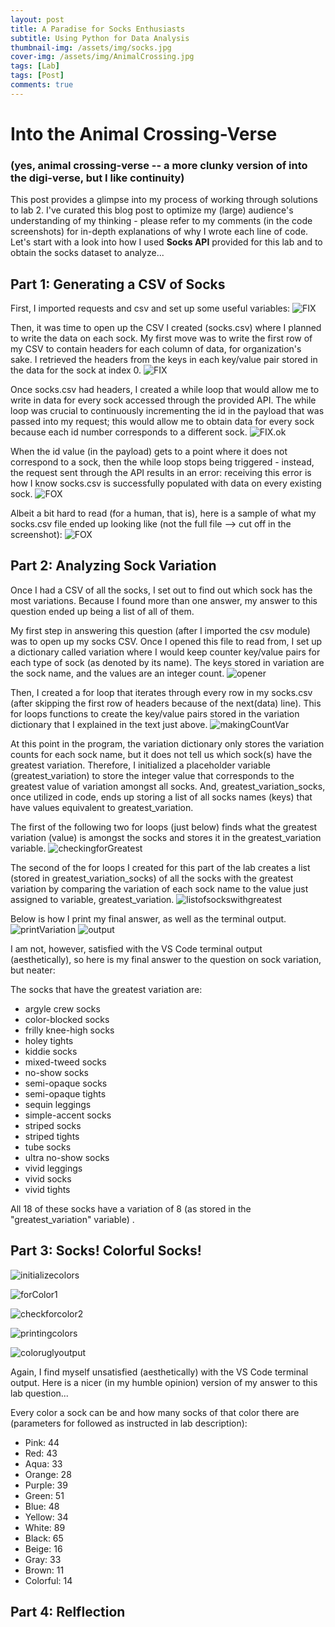 ```yaml
---
layout: post
title: A Paradise for Socks Enthusiasts 
subtitle: Using Python for Data Analysis 
thumbnail-img: /assets/img/socks.jpg
cover-img: /assets/img/AnimalCrossing.jpg
tags: [Lab]
tags: [Post] 
comments: true
---
```


# Into the Animal Crossing-Verse 
### (yes, animal crossing-verse -- a more clunky version of into the digi-verse, but I like continuity) 

This post provides a glimpse into my process of working through solutions to lab 2. I've curated this blog post to optimize my (large) audience's understanding of my thinking - please refer to my comments (in the code screenshots) for in-depth explanations of why I wrote each line of code. Let's start with a look into how I used **Socks API** provided for this lab and to obtain the socks dataset to analyze... 

## Part 1: Generating a CSV of Socks

First, I imported requests and csv and set up some useful variables: 
![FIX](../assets/initializerssocks.jpg)

Then, it was time to open up the CSV I created (socks.csv) where I planned to write the data on each sock. My first move was to write the first row of my CSV to contain headers for each column of data, for organization's sake. I retrieved the headers from the keys in each key/value pair stored in the data for the sock at index 0. 
![FIX](../assets/openingfile.jpg)


Once socks.csv had headers, I created a while loop that would allow me to write in data for every sock accessed through the provided API. The while loop was crucial to continuously incrementing the id in the payload that was passed into my request; this would allow me to obtain data for every sock because each id number corresponds to a different sock.
![FIX.ok](../assets/while.jpg)


When the id value (in the payload) gets to a point where it does not correspond to a sock, then the while loop stops being triggered - instead, the request sent through the API results in an error: receiving this error is how I know socks.csv is successfully populated with data on every existing sock.
![FOX](../assets/else.jpg)


Albeit a bit hard to read (for a human, that is), here is a sample of what my socks.csv file ended up looking like (not the full file --> cut off in the screenshot):
![FOX](../assets/csv.jpg)



## Part 2: Analyzing Sock Variation 

Once I had a CSV of all the socks, I set out to find out which sock has the most variations. Because I found more than one answer, my answer to this question ended up being a list of all of them. 

My first step in answering this question (after I imported the csv module) was to open up my socks CSV. Once I opened this file to read from, I set up a dictionary called variation where I would keep counter key/value pairs for each type of sock (as denoted by its name). The keys stored in variation are the sock name, and the values are an integer count. 
![opener](../assets/img/openerVariation.jpg)

Then, I created a for loop that iterates through every row in my socks.csv (after skipping the first row of headers because of the next(data) line). This for loops functions to create the key/value pairs stored in the variation dictionary that I explained in the text just above. 
![makingCountVar](../assets/img/VariationList.jpg)

At this point in the program, the variation dictionary only stores the variation counts for each sock name, but it does not tell us which sock(s) have the greatest variation. Therefore, I initialized a placeholder variable (greatest_variation) to store the integer value that corresponds to the greatest value of variation amongst all socks. And, greatest_variation_socks, once utilized in code, ends up storing a list of all socks names (keys) that have values equivalent to greatest_variation. 

The first of the following two for loops (just below) finds what the greatest variation (value) is amongst the socks and stores it in the greatest_variation variable. 
![checkingforGreatest](../assets/img/greatestVariation.jpg)

The second of the for loops I created for this part of the lab creates a list (stored in greatest_variation_socks) of all the socks with the greatest variation by comparing the variation of each sock name to the value just assigned to variable, greatest_variation. 
![listofsockswithgreatest](../assets/img/greatestList.jpg)

Below is how I print my final answer, as well as the terminal output. 
![printVariation](../assets/img/printVariation.jpg)
![output](../assets/img/variationOutput.jpg)

I am not, however, satisfied with the VS Code terminal output (aesthetically), so here is my final answer to the question
on sock variation, but neater: 

The socks that have the greatest variation are:
- argyle crew socks 
- color-blocked socks
- frilly knee-high socks
- holey tights
- kiddie socks
- mixed-tweed socks
- no-show socks
- semi-opaque socks
- semi-opaque tights
- sequin leggings
- simple-accent socks
- striped socks
- striped tights
- tube socks
- ultra no-show socks
- vivid leggings
- vivid socks
- vivid tights

All 18 of these socks have a variation of 8 (as stored in the "greatest_variation" variable) . 


## Part 3: Socks! Colorful Socks!

![initializecolors](../assets/img/initializeColors.jpg)

![forColor1](../assets/img/Color1loop.jpg)

![checkforcolor2](../assets/img/Color2loop.jpg)

![printingcolors](../assets/img/printSockcolors.jpg)

![coloruglyoutput](../assets/img/colorOutput.jpg)

Again, I find myself unsatisfied (aesthetically) with the VS Code terminal output. Here is a nicer (in my humble opinion) version of my answer to this lab question...

Every color a sock can be and how many socks of that color there are (parameters for followed as instructed in lab description): 
- Pink: 44
- Red: 43
- Aqua: 33
- Orange: 28
- Purple: 39
- Green: 51
- Blue: 48
- Yellow: 34
- White: 89
- Black: 65
- Beige: 16
- Gray: 33 
- Brown: 11
- Colorful: 14


## Part 4: Relflection

